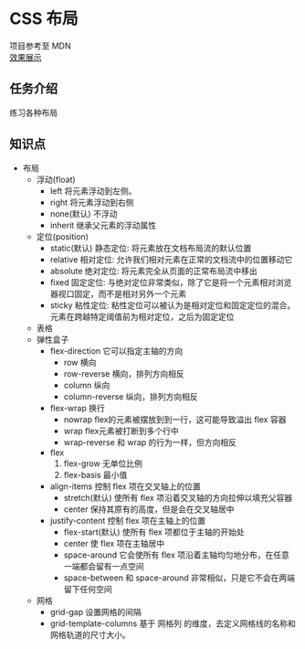 # CSS 布局

项目参考至 MDN<br>
[效果展示](https://15515179583.github.io/MDN/test9/index.html)

## 任务介绍

练习各种布局

## 知识点
- 布局
  - 浮动(float)
    - left 将元素浮动到左侧。
    - right 将元素浮动到右侧
    - none(默认) 不浮动
    - inherit 继承父元素的浮动属性
  - 定位(position)
    - static(默认) 静态定位: 将元素放在文档布局流的默认位置
    - relative 相对定位: 允许我们相对元素在正常的文档流中的位置移动它
    - absolute 绝对定位: 将元素完全从页面的正常布局流中移出
    - fixed 固定定位: 与绝对定位非常类似，除了它是将一个元素相对浏览器视口固定，而不是相对另外一个元素
    - sticky 粘性定位: 粘性定位可以被认为是相对定位和固定定位的混合。元素在跨越特定阈值前为相对定位，之后为固定定位
  - 表格
  - 弹性盒子
    - flex-direction 它可以指定主轴的方向
      - row 横向
      - row-reverse 横向，排列方向相反
      - column 纵向
      - column-reverse 纵向，排列方向相反
    - flex-wrap 换行
      - nowrap flex的元素被摆放到到一行，这可能导致溢出 flex 容器
      - wrap flex元素被打断到多个行中
      - wrap-reverse 和 wrap 的行为一样，但方向相反
    - flex
      1. flex-grow 无单位比例
      2. flex-basis 最小值
    - align-items 控制 flex 项在交叉轴上的位置
      - stretch(默认) 使所有 flex 项沿着交叉轴的方向拉伸以填充父容器
      - center 保持其原有的高度，但是会在交叉轴居中
    - justify-content 控制 flex 项在主轴上的位置
      - flex-start(默认) 使所有 flex 项都位于主轴的开始处
      - center 使 flex 项在主轴居中
      - space-around 它会使所有 flex 项沿着主轴均匀地分布，在任意一端都会留有一点空间
      - space-between 和 space-around 非常相似，只是它不会在两端留下任何空间
  - 网格
    - grid-gap 设置网格的间隔
    - grid-template-columns 基于 网格列 的维度，去定义网格线的名称和网格轨道的尺寸大小。

